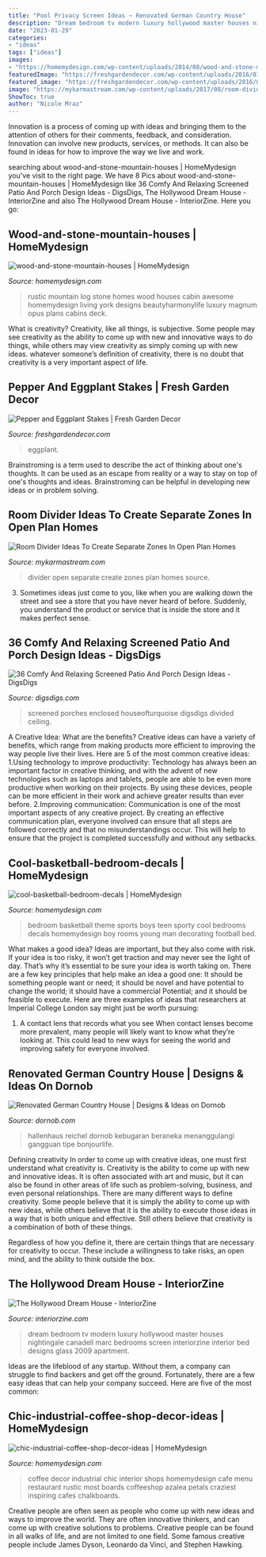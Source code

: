 ```yaml
---
title: "Pool Privacy Screen Ideas ~ Renovated German Country House"
description: "Dream bedroom tv modern luxury hollywood master houses nightingale canadell marc bedrooms screen interiorzine interior bed designs glass 2009 apartment"
date: "2023-01-29"
categories:
- "ideas"
tags: ["ideas"]
images:
- "https://homemydesign.com/wp-content/uploads/2014/08/wood-and-stone-mountain-houses.jpg"
featuredImage: "https://freshgardendecor.com/wp-content/uploads/2016/01/81p7pd8uKnL._SL1500_.jpg"
featured_image: "https://freshgardendecor.com/wp-content/uploads/2016/01/81p7pd8uKnL._SL1500_.jpg"
image: "https://mykarmastream.com/wp-content/uploads/2017/08/room-divider-2.jpg"
ShowToc: true
author: "Nicole Mraz"
---
```



Innovation is a process of coming up with ideas and bringing them to the attention of others for their comments, feedback, and consideration. Innovation can involve new products, services, or methods. It can also be found in ideas for how to improve the way we live and work.

	

		
searching about wood-and-stone-mountain-houses | HomeMydesign you've visit to the right page. We have 8 Pics about wood-and-stone-mountain-houses | HomeMydesign like 36 Comfy And Relaxing Screened Patio And Porch Design Ideas - DigsDigs, The Hollywood Dream House - InteriorZine and also The Hollywood Dream House - InteriorZine. Here you go:
		
    
## Wood-and-stone-mountain-houses | HomeMydesign

<img loading=lazy src="https://homemydesign.com/wp-content/uploads/2014/08/wood-and-stone-mountain-houses.jpg" onerror="this.onerror=null;this.src='https://tse3.mm.bing.net/th?id=OIP.sYV74pgx0IgRSbS-RUZk3gHaKZ&amp;pid=15.1';" alt="wood-and-stone-mountain-houses | HomeMydesign">

_Source: homemydesign.com_

>rustic mountain log stone homes wood houses cabin awesome homemydesign living york designs beautyharmonylife luxury magnum opus plans cabins deck. 

	

What is creativity?
Creativity, like all things, is subjective. Some people may see creativity as the ability to come up with new and innovative ways to do things, while others may view creativity as simply coming up with new ideas. whatever someone’s definition of creativity, there is no doubt that creativity is a very important aspect of life.

    
## Pepper And Eggplant Stakes | Fresh Garden Decor

<img loading=lazy src="https://freshgardendecor.com/wp-content/uploads/2016/01/81p7pd8uKnL._SL1500_.jpg" onerror="this.onerror=null;this.src='https://tse3.mm.bing.net/th?id=OIP.-TvvoKyjG6RxZjTtsI7EyQHaJ4&amp;pid=15.1';" alt="Pepper and Eggplant Stakes | Fresh Garden Decor">

_Source: freshgardendecor.com_

>eggplant. 

	

Brainstroming is a term used to describe the act of thinking about one's thoughts. It can be used as an escape from reality or a way to stay on top of one's thoughts and ideas. Brainstroming can be helpful in developing new ideas or in problem solving.

    
## Room Divider Ideas To Create Separate Zones In Open Plan Homes

<img loading=lazy src="https://mykarmastream.com/wp-content/uploads/2017/08/room-divider-2.jpg" onerror="this.onerror=null;this.src='https://tse4.mm.bing.net/th?id=OIP.PT-CtLM7BdL6YJxyhofpGQHaJe&amp;pid=15.1';" alt="Room Divider Ideas To Create Separate Zones In Open Plan Homes">

_Source: mykarmastream.com_

>divider open separate create zones plan homes source. 

	

3. Sometimes ideas just come to you, like when you are walking down the street and see a store that you have never heard of before. Suddenly, you understand the product or service that is inside the store and it makes perfect sense.

    
## 36 Comfy And Relaxing Screened Patio And Porch Design Ideas - DigsDigs

<img loading=lazy src="https://www.digsdigs.com/photos/comfy-and-relaxing-screened-patio-design-ideas-33-554x554.jpg" onerror="this.onerror=null;this.src='https://tse1.mm.bing.net/th?id=OIP.m0x7J6ndrxu7rA8vs7VidwHaHa&amp;pid=15.1';" alt="36 Comfy And Relaxing Screened Patio And Porch Design Ideas - DigsDigs">

_Source: digsdigs.com_

>screened porches enclosed houseofturquoise digsdigs divided ceiling. 

	

A Creative Idea: What are the benefits?
Creative ideas can have a variety of benefits, which range from making products more efficient to improving the way people live their lives. Here are 5 of the most common creative ideas: 
1.Using technology to improve productivity: Technology has always been an important factor in creative thinking, and with the advent of new technologies such as laptops and tablets, people are able to be even more productive when working on their projects. By using these devices, people can be more efficient in their work and achieve greater results than ever before. 
 2.Improving communication: Communication is one of the most important aspects of any creative project. By creating an effective communication plan, everyone involved can ensure that all steps are followed correctly and that no misunderstandings occur. This will help to ensure that the project is completed successfully and without any setbacks. 
 
    
## Cool-basketball-bedroom-decals | HomeMydesign

<img loading=lazy src="https://homemydesign.com/wp-content/uploads/2014/06/cool-basketball-bedroom-decals.jpg" onerror="this.onerror=null;this.src='https://tse4.mm.bing.net/th?id=OIP.d6s8G7i9bwo8r507T_tH7wHaFj&amp;pid=15.1';" alt="cool-basketball-bedroom-decals | HomeMydesign">

_Source: homemydesign.com_

>bedroom basketball theme sports boys teen sporty cool bedrooms decals homemydesign boy rooms young man decorating football bed. 

	

What makes a good idea?
Ideas are important, but they also come with risk. If your idea is too risky, it won’t get traction and may never see the light of day. That’s why it’s essential to be sure your idea is worth taking on. There are a few key principles that help make an idea a good one: It should be something people want or need; it should be novel and have potential to change the world; it should have a commercial Potential; and it should be feasible to execute. Here are three examples of ideas that researchers at Imperial College London say might just be worth pursuing: 
1. A contact lens that records what you see When contact lenses become more prevalent, many people will likely want to know what they’re looking at. This could lead to new ways for seeing the world and improving safety for everyone involved.

    
## Renovated German Country House | Designs &amp; Ideas On Dornob

<img loading=lazy src="http://dornob.com/wp-content/uploads/2015/10/german-country-house-3.jpg" onerror="this.onerror=null;this.src='https://tse2.mm.bing.net/th?id=OIP.RwTMiUKSASuWT1sfqGUd4QHaJ4&amp;pid=15.1';" alt="Renovated German Country House | Designs &amp; Ideas on Dornob">

_Source: dornob.com_

>hallenhaus reichel dornob kebugaran beraneka menanggulangi gangguan tipe bonjourlife. 

	

Defining creativity
In order to come up with creative ideas, one must first understand what creativity is. Creativity is the ability to come up with new and innovative ideas. It is often associated with art and music, but it can also be found in other areas of life such as problem-solving, business, and even personal relationships.
There are many different ways to define creativity. Some people believe that it is simply the ability to come up with new ideas, while others believe that it is the ability to execute those ideas in a way that is both unique and effective. Still others believe that creativity is a combination of both of these things.

Regardless of how you define it, there are certain things that are necessary for creativity to occur. These include a willingness to take risks, an open mind, and the ability to think outside the box.

    
## The Hollywood Dream House - InteriorZine

<img loading=lazy src="https://interiorzine.com/wp-content/uploads/2009/08/bedroom-tv-screen.jpg" onerror="this.onerror=null;this.src='https://tse2.mm.bing.net/th?id=OIP.pClm_krbw7mP23QGbPkeHgHaEp&amp;pid=15.1';" alt="The Hollywood Dream House - InteriorZine">

_Source: interiorzine.com_

>dream bedroom tv modern luxury hollywood master houses nightingale canadell marc bedrooms screen interiorzine interior bed designs glass 2009 apartment. 

	

Ideas are the lifeblood of any startup. Without them, a company can struggle to find backers and get off the ground. Fortunately, there are a few easy ideas that can help your company succeed. Here are five of the most common: 

    
## Chic-industrial-coffee-shop-decor-ideas | HomeMydesign

<img loading=lazy src="https://homemydesign.com/wp-content/uploads/2019/05/chic-industrial-coffee-shop-decor-ideas.jpg" onerror="this.onerror=null;this.src='https://tse3.mm.bing.net/th?id=OIP.UbGFDmkg_Vb9zXvzAxoqmgHaLG&amp;pid=15.1';" alt="chic-industrial-coffee-shop-decor-ideas | HomeMydesign">

_Source: homemydesign.com_

>coffee decor industrial chic interior shops homemydesign cafe menu restaurant rustic most boards coffeeshop azalea petals craziest inspiring cafes chalkboards. 

	

Creative people are often seen as people who come up with new ideas and ways to improve the world. They are often innovative thinkers, and can come up with creative solutions to problems. Creative people can be found in all walks of life, and are not limited to one field. Some famous creative people include James Dyson, Leonardo da Vinci, and Stephen Hawking.

